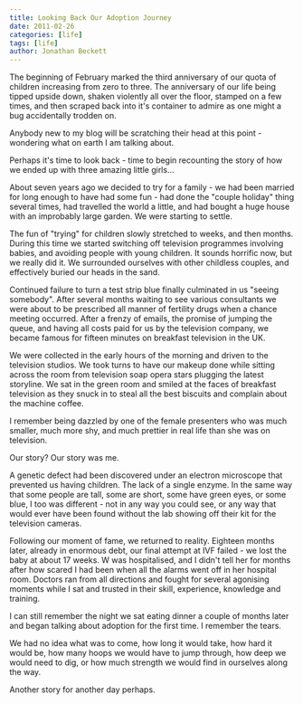```yaml
---
title: Looking Back Our Adoption Journey
date: 2011-02-26
categories: [life]
tags: [life]
author: Jonathan Beckett
---
```


The beginning of February marked the third anniversary of our quota of children increasing from zero to three. The anniversary of our life being tipped upside down, shaken violently all over the floor, stamped on a few times, and then scraped back into it's container to admire as one might a bug accidentally trodden on.

Anybody new to my blog will be scratching their head at this point - wondering what on earth I am talking about.

Perhaps it's time to look back - time to begin recounting the story of how we ended up with three amazing little girls...

About seven years ago we decided to try for a family - we had been married for long enough to have had some fun - had done the "couple holiday" thing several times, had travelled the world a little, and had bought a huge house with an improbably large garden. We were starting to settle.

The fun of "trying" for children slowly stretched to weeks, and then months. During this time we started switching off television programmes involving babies, and avoiding people with young children. It sounds horrific now, but we really did it. We surrounded ourselves with other childless couples, and effectively buried our heads in the sand.

Continued failure to turn a test strip blue finally culminated in us "seeing somebody". After several months waiting to see various consultants we were about to be prescribed all manner of fertility drugs when a chance meeting occurred. After a frenzy of emails, the promise of jumping the queue, and having all costs paid for us by the television company, we became famous for fifteen minutes on breakfast television in the UK.

We were collected in the early hours of the morning and driven to the television studios. We took turns to have our makeup done while sitting across the room from television soap opera stars plugging the latest storyline. We sat in the green room and smiled at the faces of breakfast television as they snuck in to steal all the best biscuits and complain about the machine coffee.

I remember being dazzled by one of the female presenters who was much smaller, much more shy, and much prettier in real life than she was on television.

Our story? Our story was me.

A genetic defect had been discovered under an electron microscope that prevented us having children. The lack of a single enzyme. In the same way that some people are tall, some are short, some have green eyes, or some blue, I too was different - not in any way you could see, or any way that would ever have been found without the lab showing off their kit for the television cameras.

Following our moment of fame, we returned to reality. Eighteen months later, already in enormous debt, our final attempt at IVF failed - we lost the baby at about 17 weeks. W was hospitalised, and I didn't tell her for months after how scared I had been when all the alarms went off in her hospital room. Doctors ran from all directions and fought for several agonising moments while I sat and trusted in their skill, experience, knowledge and training.

I can still remember the night we sat eating dinner a couple of months later and began talking about adoption for the first time. I remember the tears.

We had no idea what was to come, how long it would take, how hard it would be, how many hoops we would have to jump through, how deep we would need to dig, or how much strength we would find in ourselves along the way.

Another story for another day perhaps.